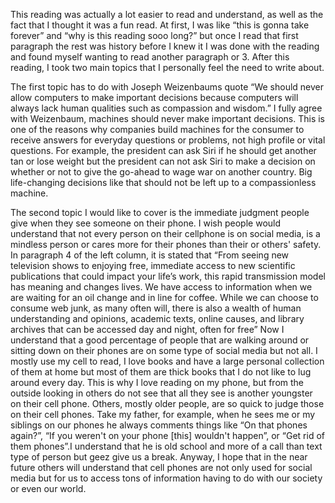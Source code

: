 This reading was actually a lot easier to read and understand, as well as the fact that I thought it was a fun read. At first, I was like “this is gonna take forever” and “why is this reading sooo long?” but once I read that first paragraph the rest was history before I knew it I was done with the reading and found myself wanting to read another paragraph or 3. After this reading, I took two main topics that I personally feel the need to write about.

The first topic has to do with Joseph Weizenbaums quote “We should never allow computers to make important decisions because computers will always lack human qualities such as compassion and wisdom.” I fully agree with Weizenbaum, machines should never make important decisions. This is one of the reasons why companies build machines for the consumer to receive answers for everyday questions or problems, not high profile or vital questions. For example, the president can ask Siri if he should get another tan or lose weight but the president can not ask Siri to make a decision on whether or not to give the go-ahead to wage war on another country. Big life-changing decisions like that should not be left up to a compassionless machine.

The second topic I would like to cover is the immediate judgment people give when they see someone on their phone. I wish people would understand that not every person on their cellphone is on social media, is a mindless person or cares more for their phones than their or others' safety. In paragraph 4 of the left column, it is stated that “From seeing new television shows to enjoying free, immediate access to new scientific publications that could impact your life’s work, this rapid transmission model has meaning and changes lives. We have access to information when we are waiting for an oil change and in line for coffee. While we can choose to consume web junk, as many often will, there is also a wealth of human understanding and opinions, academic texts, online causes, and library archives that can be accessed day and night, often for free” Now I understand that a good percentage of people that are walking around or sitting down on their phones are on some type of social media but not all. I mostly use my cell to read, I love books and have a large personal collection of them at home but most of them are thick books that I do not like to lug around every day. This is why I love reading on my phone, but from the outside looking in others do not see that all they see is another youngster on their cell phone. Others, mostly older people, are so quick to judge those on their cell phones. Take my father, for example, when he sees me or my siblings on our phones he always comments things like “On that phones again?”, “If you weren't on your phone [this] wouldn't happen”, or “Get rid of them phones”.I understand that he is old school and more of a call than text type of person but geez give us a break. Anyway, I hope that in the near future others will understand that cell phones are not only used for social media but for us to access tons of information having to do with our society or even our world.


